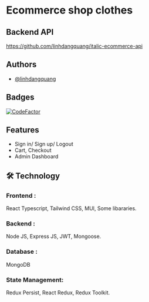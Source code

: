
# Ecommerce shop clothes


## Backend API
https://github.com/linhdangquang/italic-ecommerce-api

## Authors

- [@linhdangquang](https://www.github.com/linhdangquang)


## Badges

[![CodeFactor](https://www.codefactor.io/repository/github/linhdangquang/italic-ecommerce-fe/badge)](https://www.codefactor.io/repository/github/linhdangquang/italic-ecommerce-fe)


## Features

- Sign in/ Sign up/ Logout
- Cart, Checkout
- Admin Dashboard


## 🛠 Technology
### Frontend :
React Typescript, Tailwind CSS, MUI, Some libararies.
### Backend :
Node JS, Express JS, JWT, Mongoose.
### Database :
MongoDB
### State Management:
Redux Persist, React Redux, Redux Toolkit.


